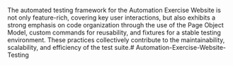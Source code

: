 The automated testing framework for the Automation Exercise Website is not only feature-rich, covering key user interactions, but also exhibits a strong emphasis on code organization through the use of the Page Object Model, custom commands for reusability, and fixtures for a stable testing environment. These practices collectively contribute to the maintainability, scalability, and efficiency of the test suite.# Automation-Exercise-Website-Testing
